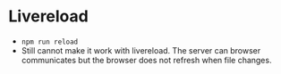 # Livereload

- `npm run reload`
- Still cannot make it work with livereload. The server can browser communicates but the browser does not refresh when file changes.
